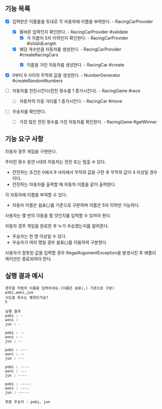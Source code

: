## 기능 목록
- [x] 입력받은 이름들을 토대로 각 자동차에 이름을 부여한다. - RacingCarProvider
    - [x] 올바른 입력인지 확인한다. - RacingCarProvider #validate
        - [x] 각 이름이 5자 이하인지 확인한다. - RacingCarProvider #isValidLength
    - [x] 해당 개수만큼 자동차를 생성한다. - RacingCarProvider #createRacingCars
        - [x] 이름을 가진 자동차를 생성한다. - RacingCar #create


- [x] 0부터 9 사이의 무작위 값을 생성한다. - NumberGenerator #createRandomNumbers


- [ ] 자동차를 전진시킨다(전진 횟수를 1 증가시킨다). - RacingGame #race
  - [ ] 자동차의 이동 거리를 1 증가시킨다. - RacingCar #move


- [ ] 우승자를 확인한다.
    - [ ] 가장 많은 전진 횟수를 가진 자동차를 확인한다. - RacingGame #getWinner


## 기능 요구 사항
자동차 경주 게임을 구현한다.

주어진 횟수 동안 n대의 자동차는 전진 또는 멈출 수 있다.
- 전진하는 조건은 0에서 9 사이에서 무작위 값을 구한 후 무작위 값이 4 이상일 경우이다.
- 전진하는 자동차를 출력할 때 자동차 이름을 같이 출력한다.

각 자동차에 이름을 부여할 수 있다.
- 자동차 이름은 쉼표(,)를 기준으로 구분하며 이름은 5자 이하만 가능하다.

사용자는 몇 번의 이동을 할 것인지를 입력할 수 있어야 한다.

자동차 경주 게임을 완료한 후 누가 우승했는지를 알려준다.
- 우승자는 한 명 이상일 수 있다.
- 우승자가 여러 명일 경우 쉼표(,)를 이용하여 구분한다.

사용자가 잘못된 값을 입력할 경우 IllegalArgumentException을 발생시킨 후 애플리케이션은 종료되어야 한다.

## 실행 결과 예시
```
경주할 자동차 이름을 입력하세요.(이름은 쉼표(,) 기준으로 구분)
pobi,woni,jun
시도할 회수는 몇회인가요?
5

실행 결과
pobi : -
woni :
jun : -

pobi : --
woni : -
jun : --

pobi : ---
woni : --
jun : ---

pobi : ----
woni : ---
jun : ----

pobi : -----
woni : ----
jun : -----

최종 우승자 : pobi, jun